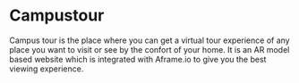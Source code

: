 # Campustour
Campus tour is the place where you can get a virtual tour experience of any place you want to visit or see by the confort of your home. It is an AR model based website which is integrated with Aframe.io to give you the best viewing experience.


